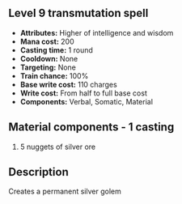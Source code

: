 ## Level 9 transmutation spell
- **Attributes:** Higher of intelligence and wisdom
- **Mana cost:** 200
- **Casting time:** 1 round
- **Cooldown:** None
- **Targeting:** None
- **Train chance:** 100%
- **Base write cost:** 110 charges
- **Write cost:** From half to full base cost
- **Components:** Verbal, Somatic, Material
## Material components - 1 casting
1. 5 nuggets of silver ore
## Description
Creates a permanent silver golem
